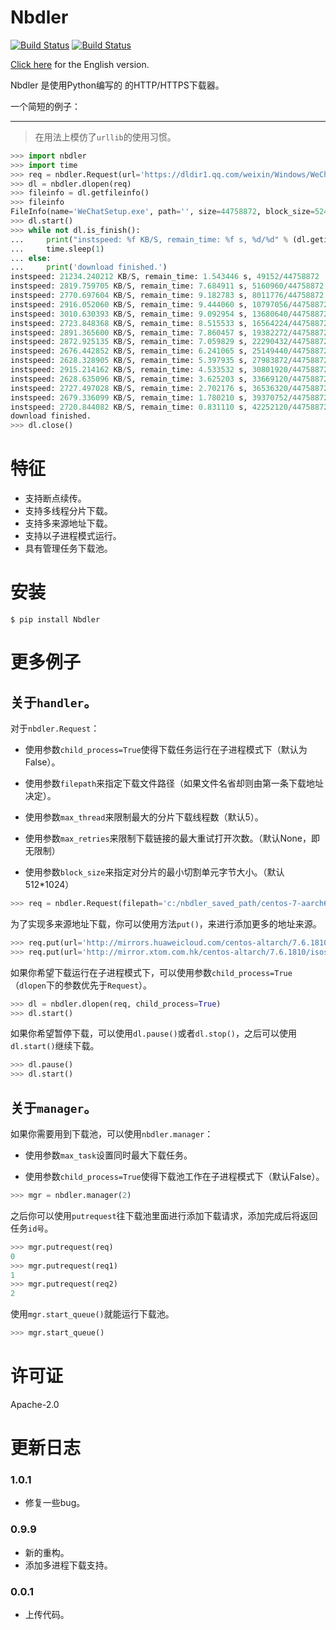 Nbdler
===============
[![Build Status](https://img.shields.io/badge/build-passing-green.svg)](https://github.com/ZSAIm/Nbdler)
[![Build Status](https://img.shields.io/badge/pypi-v1.0.0-blue.svg)](https://pypi.org/project/Nbdler/)

[Click here](https://github.com/ZSAIm/Nbdler/blob/master/README_EN.md) for the English version. 

Nbdler 是使用Python编写的 的HTTP/HTTPS下载器。

一个简短的例子：
*****

> 在用法上模仿了``urllib``的使用习惯。

```python
>>> import nbdler
>>> import time
>>> req = nbdler.Request(url='https://dldir1.qq.com/weixin/Windows/WeChatSetup.exe')
>>> dl = nbdler.dlopen(req)
>>> fileinfo = dl.getfileinfo()
>>> fileinfo
FileInfo(name='WeChatSetup.exe', path='', size=44758872, block_size=524288)
>>> dl.start()
>>> while not dl.is_finish():
... 	print("instspeed: %f KB/S, remain_time: %f s, %d/%d" % (dl.getinstspeed()/1024, dl.get_remain_time(), dl.getincbyte(), fileinfo.size))
... 	time.sleep(1)
... else:
... 	print('download finished.')
instspeed: 21234.240212 KB/S, remain_time: 1.543446 s, 49152/44758872
instspeed: 2819.759705 KB/S, remain_time: 7.684911 s, 5160960/44758872
instspeed: 2770.697604 KB/S, remain_time: 9.182783 s, 8011776/44758872
instspeed: 2916.052060 KB/S, remain_time: 9.444060 s, 10797056/44758872
instspeed: 3010.630393 KB/S, remain_time: 9.092954 s, 13680640/44758872
instspeed: 2723.848368 KB/S, remain_time: 8.515533 s, 16564224/44758872
instspeed: 2891.365600 KB/S, remain_time: 7.860457 s, 19382272/44758872
instspeed: 2872.925135 KB/S, remain_time: 7.059829 s, 22290432/44758872
instspeed: 2676.442852 KB/S, remain_time: 6.241065 s, 25149440/44758872
instspeed: 2628.328905 KB/S, remain_time: 5.397935 s, 27983872/44758872
instspeed: 2915.214162 KB/S, remain_time: 4.533532 s, 30801920/44758872
instspeed: 2628.635096 KB/S, remain_time: 3.625203 s, 33669120/44758872
instspeed: 2727.497028 KB/S, remain_time: 2.702176 s, 36536320/44758872
instspeed: 2679.336099 KB/S, remain_time: 1.780210 s, 39370752/44758872
instspeed: 2720.844082 KB/S, remain_time: 0.831110 s, 42252120/44758872
download finished.
>>> dl.close()

```


# 特征

* 支持断点续传。
* 支持多线程分片下载。
* 支持多来源地址下载。
* 支持以子进程模式运行。
* 具有管理任务下载池。


# 安装

    $ pip install Nbdler

# 更多例子

## 关于``handler``。

对于``nbdler.Request``：

- 使用参数``child_process=True``使得下载任务运行在子进程模式下（默认为False）。

- 使用参数``filepath``来指定下载文件路径（如果文件名省却则由第一条下载地址决定）。
- 使用参数``max_thread``来限制最大的分片下载线程数（默认5）。
- 使用参数``max_retries``来限制下载链接的最大重试打开次数。（默认None，即无限制）
- 使用参数``block_size``来指定对分片的最小切割单元字节大小。（默认512*1024）

```python
>>> req = nbdler.Request(filepath='c:/nbdler_saved_path/centos-7-aarch64.iso', max_retries=3, max_thread=32)
```

为了实现多来源地址下载，你可以使用方法``put()``，来进行添加更多的地址来源。

```python
>>> req.put(url='http://mirrors.huaweicloud.com/centos-altarch/7.6.1810/isos/aarch64/CentOS-7-aarch64-NetInstall-1810.iso')
>>> req.put(url='http://mirror.xtom.com.hk/centos-altarch/7.6.1810/isos/aarch64/CentOS-7-aarch64-Minimal-1810.iso')
```

如果你希望下载运行在子进程模式下，可以使用参数``child_process=True``（``dlopen``下的参数优先于``Request``）。

```python
>>> dl = nbdler.dlopen(req, child_process=True)
>>> dl.start()
```

如果你希望暂停下载，可以使用``dl.pause()``或者``dl.stop()``，之后可以使用``dl.start()``继续下载。

```python
>>> dl.pause()
>>> dl.start()
```

## 关于``manager``。

如果你需要用到下载池，可以使用``nbdler.manager``：

- 使用参数``max_task``设置同时最大下载任务。

- 使用参数``child_process=True``使得下载池工作在子进程模式下（默认False）。

```python
>>> mgr = nbdler.manager(2)
```

之后你可以使用``putrequest``往下载池里面进行添加下载请求，添加完成后将返回任务``id号``。

```python
>>> mgr.putrequest(req)
0
>>> mgr.putrequest(req1)
1
>>> mgr.putrequest(req2)
2
```

使用``mgr.start_queue()``就能运行下载池。

```python
>>> mgr.start_queue()
```


# 许可证
Apache-2.0

# 更新日志

### 1.0.1
- 修复一些bug。

### 0.9.9
- 新的重构。
- 添加多进程下载支持。

### 0.0.1
- 上传代码。

 
